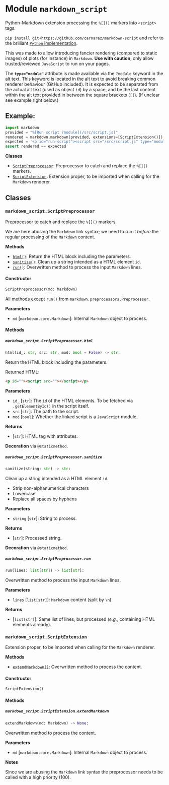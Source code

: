 # Module `markdown_script`

Python-Markdown extension processing the `%[]()` markers into `<script>` tags.

`pip install git+https://github.com/carnarez/markdown-script` and refer to the brilliant
[`Python` implementation](https://github.com/Python-Markdown/markdown).

This was made to allow introducing fancier rendering (compared to static images) of
plots (for instance) in `Markdown`. **Use with caution**, only allow trusted/reviewed
`JavaScript` to run on your pages.

The **`type="module"`** attribute is made available via the `?module` keyword in the alt
text. This keyword is located in the alt text to avoid breaking common renderer
behaviour (GitHub included). It is expected to be separated from the actual alt text
(used as object `id`) by a space, and be the last content within the alt text provided
in between the square brackets (`[]`). (If unclear see example right below.)

## Example:

```python
import markdown
provided = "%[Run script ?module](/src/script.js)"
rendered = markdown.markdown(provided, extensions=[ScriptExtension()])
expected = '<p id="run-script"><script src="/src/script.js" type="module"></script></p>'
assert rendered == expected
```

**Classes**

- [`ScriptPreprocessor`](#markdown_scriptscriptpreprocessor): Preprocessor to catch and
  replace the `%[]()` markers.
- [`ScriptExtension`](#markdown_scriptscriptextension): Extension proper, to be imported
  when calling for the `Markdown` renderer.

## Classes

### `markdown_script.ScriptPreprocessor`

Preprocessor to catch and replace the `%[]()` markers.

We are here abusing the `Markdown` link syntax; we need to run it *before* the regular
processing of the `Markdown` content.

**Methods**

- [`html()`](#markdown_scriptscriptpreprocessorhtml): Return the HTML block including
  the parameters.
- [`sanitize()`](#markdown_scriptscriptpreprocessorsanitize): Clean up a string intended
  as a HTML element `id`.
- [`run()`](#markdown_scriptscriptpreprocessorrun): Overwritten method to process the
  input `Markdown` lines.

#### Constructor

```python
ScriptPreprocessor(md: Markdown)
```

All methods except `run()` from `markdown.preprocessors.Preprocessor`.

**Parameters**

- `md` \[`markdown.core.Markdown`\]: Internal `Markdown` object to process.

#### Methods

##### `markdown_script.ScriptPreprocessor.html`

```python
html(id_: str, src: str, mod: bool = False) -> str:
```

Return the HTML block including the parameters.

Returned HTML:

```html
<p id=""><script src=""></script></p>
```

**Parameters**

- `id_` \[`str`\]: The `id` of the HTML elements. To be fetched via `.getElementById()`
  in the script itself.
- `src` \[`str`\]: The path to the script.
- `mod` \[`bool`\]: Whether the linked script is a `JavaScript` module.

**Returns**

- \[`str`\]: HTML tag with attributes.

**Decoration** via `@staticmethod`.

##### `markdown_script.ScriptPreprocessor.sanitize`

```python
sanitize(string: str) -> str:
```

Clean up a string intended as a HTML element `id`.

- Strip non-alphanumerical characters
- Lowercase
- Replace all spaces by hyphens

**Parameters**

- `string` \[`str`\]: String to process.

**Returns**

- \[`str`\]: Processed string.

**Decoration** via `@staticmethod`.

##### `markdown_script.ScriptPreprocessor.run`

```python
run(lines: list[str]) -> list[str]:
```

Overwritten method to process the input `Markdown` lines.

**Parameters**

- `lines` \[`list[str]`\]: `Markdown` content (split by `\n`).

**Returns**

- \[`list[str]`\]: Same list of lines, but processed (*e.g.*, containing HTML elements
  already).

### `markdown_script.ScriptExtension`

Extension proper, to be imported when calling for the `Markdown` renderer.

**Methods**

- [`extendMarkdown()`](#markdown_scriptscriptextensionextendmarkdown): Overwritten
  method to process the content.

#### Constructor

```python
ScriptExtension()
```

#### Methods

##### `markdown_script.ScriptExtension.extendMarkdown`

```python
extendMarkdown(md: Markdown) -> None:
```

Overwritten method to process the content.

**Parameters**

- `md` \[`markdown.core.Markdown`\]: Internal `Markdown` object to process.

**Notes**

Since we are abusing the `Markdown` link syntax the preprocessor needs to be called with
a high priority (100).

